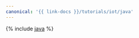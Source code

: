 ```yaml
---
canonical: '{{ link-docs }}/tutorials/iot/java'
---
```


{% include [java](../../_tutorials/applied/java.md) %}
